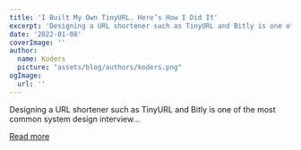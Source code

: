 ```yaml
---
title: 'I Built My Own TinyURL. Here’s How I Did It'
excerpt: 'Designing a URL shortener such as TinyURL and Bitly is one of the most common system design interview...'
date: '2022-01-08'
coverImage: ''
author:
  name: Koders
  picture: "assets/blog/authors/koders.png"
ogImage:
  url: ''
---
```


Designing a URL shortener such as TinyURL and Bitly is one of the most common system design interview...

[Read more](https://dev.to/jerrynsh/i-built-my-own-tinyurl-heres-how-i-did-it-11ah)
